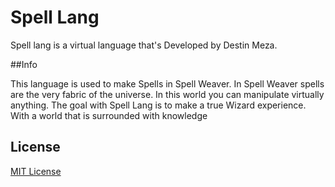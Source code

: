 # Spell Lang

Spell lang is a virtual language that's Developed by Destin Meza. 

##Info

This language is used to make Spells in Spell Weaver. In Spell Weaver spells are the very fabric of the universe. In this world you can manipulate virtually anything. The goal with Spell Lang is to make a true Wizard experience. With a world that is surrounded with knowledge

## License

[MIT License](https://choosealicense.com/licenses/mit/)